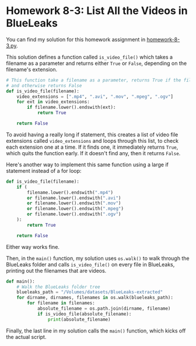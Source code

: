 # Homework 8-3: List All the Videos in BlueLeaks

You can find my solution for this homework assignment in [homework-8-3.py](./homework-8-3py).

This solution defines a function called `is_video_file()` which takes a filename as a parameter and returns either `True` or `False`, depending on the filename's extension.

```py
# This function take a filename as a parameter, returns True if the file is a video,
# and otherwise returns False
def is_video_file(filename):
    video_extensions = [".mp4", ".avi", ".mov", ".mpeg", ".ogv"]
    for ext in video_extensions:
        if filename.lower().endswith(ext):
            return True

    return False
```

To avoid having a really long if statement, this creates a list of video file extensions called `video_extensions` and loops through this list, to check each extension one at a time. If it finds one, it immediately returns `True`, which quits the function early. If it doesn't find any, then it returns `False`.

Here's another way to implement this same function using a large if statement instead of a for loop:

```python
def is_video_file(filename):
    if (
        filename.lower().endswith(".mp4")
        or filename.lower().endswith(".avi")
        or filename.lower().endswith(".mov")
        or filename.lower().endswith(".mpeg")
        or filename.lower().endswith(".ogv")
    ):
        return True

    return False
```

Either way works fine.

Then, in the `main()` function, my solution uses `os.walk()` to walk through the BlueLeaks folder and calls `is_video_file()` on every file in BlueLeaks, printing out the filenames that are videos.

```python
def main():
    # Walk the BlueLeaks folder tree
    blueleaks_path = "/Volumes/datasets/BlueLeaks-extracted"
    for dirname, dirnames, filenames in os.walk(blueleaks_path):
        for filename in filenames:
            absolute_filename = os.path.join(dirname, filename)
            if is_video_file(absolute_filename):
                print(absolute_filename)
```

Finally, the last line in my solution calls the `main()` function, which kicks off the actual script.
